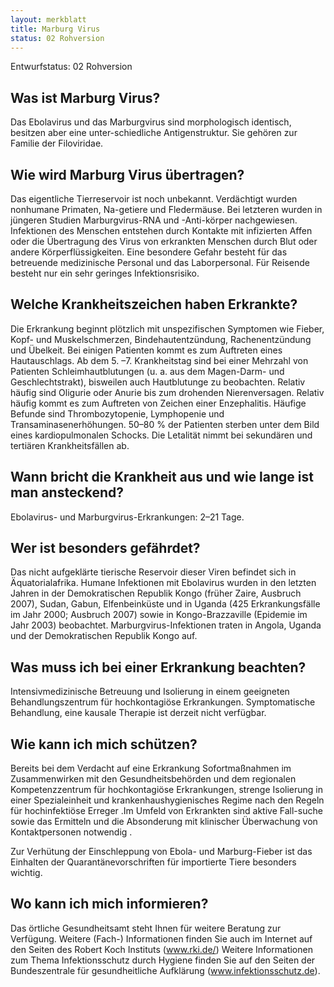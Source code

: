 ```yaml
---
layout: merkblatt
title: Marburg Virus
status: 02 Rohversion
---
```

Entwurfstatus: 02 Rohversion
 
## Was ist Marburg Virus?

Das Ebolavirus und das Marburgvirus sind morphologisch identisch,
besitzen aber eine unter-schiedliche Antigenstruktur. Sie gehören zur
Familie der Filoviridae.

## Wie wird Marburg Virus übertragen?

Das eigentliche Tierreservoir ist noch unbekannt. Verdächtigt wurden
nonhumane Primaten, Na-getiere und Fledermäuse. Bei letzteren wurden in
jüngeren Studien Marburgvirus-RNA und -Anti-körper nachgewiesen.
Infektionen des Menschen entstehen durch Kontakte mit infizierten Affen
oder die Übertragung des Virus von erkrankten Menschen durch Blut oder
andere Körperflüssigkeiten. Eine besondere Gefahr besteht für das
betreuende medizinische Personal und das Laborpersonal. Für Reisende
besteht nur ein sehr geringes Infektionsrisiko.

## Welche Krankheitszeichen haben Erkrankte?

Die Erkrankung beginnt plötzlich mit unspezifischen Symptomen wie
Fieber, Kopf- und Muskelschmerzen, Bindehautentzündung, Rachenentzündung
und Übelkeit. Bei einigen Patienten kommt es zum Auftreten eines
Hautauschlags. Ab dem 5. –7. Krankheitstag sind bei einer Mehrzahl von
Patienten Schleimhautblutungen (u. a. aus dem Magen-Darm- und
Geschlechtstrakt), bisweilen auch Hautblutunge zu beobachten. Relativ
häufig sind Oligurie oder Anurie bis zum drohenden Nierenversagen.
Relativ häufig kommt es zum Auftreten von Zeichen einer Enzephalitis.
Häufige Befunde sind Thrombozytopenie, Lymphopenie und
Transaminasenerhöhungen. 50–80 % der Patienten sterben unter dem Bild
eines kardiopulmonalen Schocks. Die Letalität nimmt bei sekundären und
tertiären Krankheitsfällen ab.

## Wann bricht die Krankheit aus und wie lange ist man ansteckend?

Ebolavirus- und Marburgvirus-Erkrankungen: 2–21 Tage.

## Wer ist besonders gefährdet?

Das nicht aufgeklärte tierische Reservoir dieser Viren befindet sich in
Äquatorialafrika. Humane Infektionen mit Ebolavirus wurden in den
letzten Jahren in der Demokratischen Republik Kongo (früher Zaire,
Ausbruch 2007), Sudan, Gabun, Elfenbeinküste und in Uganda (425
Erkrankungsfälle im Jahr 2000; Ausbruch 2007) sowie in Kongo-Brazzaville
(Epidemie im Jahr 2003) beobachtet. Marburgvirus-Infektionen traten in
Angola, Uganda und der Demokratischen Republik Kongo auf.

## Was muss ich bei einer Erkrankung beachten?

Intensivmedizinische Betreuung und Isolierung in einem geeigneten
Behandlungszentrum für hochkontagiöse Erkrankungen. Symptomatische
Behandlung, eine kausale Therapie ist derzeit nicht verfügbar.

## Wie kann ich mich schützen?

Bereits bei dem Verdacht auf eine Erkrankung Sofortmaßnahmen im
Zusammenwirken mit den Gesundheitsbehörden und dem regionalen
Kompetenzzentrum für hochkontagiöse Erkrankungen, strenge Isolierung in
einer Spezialeinheit und krankenhaushygienisches Regime nach den Regeln
für hochinfektiöse Erreger .Im Umfeld von Erkrankten sind aktive
Fall-suche sowie das Ermitteln und die Absonderung mit klinischer
Überwachung von Kontaktpersonen notwendig .

Zur Verhütung der Einschleppung von Ebola- und Marburg-Fieber ist das
Einhalten der Quarantänevorschriften für importierte Tiere besonders
wichtig.

## Wo kann ich mich informieren?

Das örtliche Gesundheitsamt steht Ihnen für weitere Beratung zur
Verfügung. Weitere (Fach-) Informationen finden Sie auch im Internet
auf den Seiten des Robert Koch Instituts
([<span class="underline">www.rki.de/</span>](http://www.rki.de/))
Weitere Informationen zum Thema Infektionsschutz durch Hygiene finden
Sie auf den Seiten der Bundeszentrale für gesundheitliche Aufklärung
(www.infektionsschutz.de).
